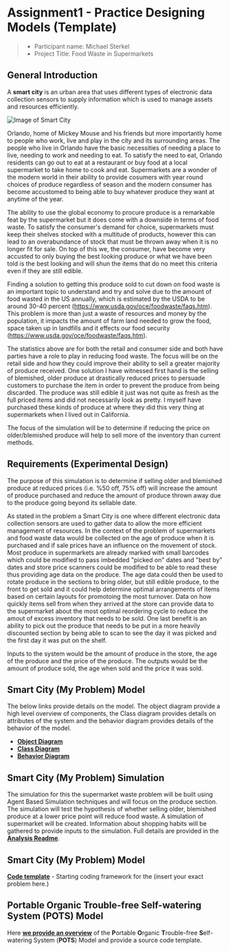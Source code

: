 # Assignment1 - Practice Designing Models (Template)

> * Participant name: Michael Sterkel 
> * Project Title: Food Waste in Supermarkets 

## General Introduction

A **smart city** is an urban area that uses different types of electronic data collection sensors to supply information which is used to manage assets and resources efficiently.

![Image of Smart City](images/smartcity.png)

Orlando, home of Mickey Mouse and his friends but more importantly home to people who work, live and play in the city and its surrounding areas.  The people who live in Orlando have the basic necessities of needing a place to live, needing to work and needing to eat.  To satisfy the need to eat, Orlando residents can go out to eat at a restaurant or buy food at a local supermarket to take home to cook and eat.  Supermarkets are a wonder of the modern world in their ability to provide cosumers with year round choices of produce regardless of season and the modern consumer has become accustomed to being able to buy whatever produce they want at anytime of the year. 

The ability to use the global economy to procure produce is a remarkable feat by the supermarket but it does come with a downside in terms of food waste.  To satisfy the consumer's demand for choice, supermarkets must keep their shelves stocked with a multitude of products, however this can lead to an overabundance of stock that must be thrown away when it is no longer fit for sale.   On top of this we, the consumer, have become very accusted to only buying the best looking produce or what we have been told is the best looking and will shun the items that do no meet this criteria even if they are still edible.  

Finding a solution to getting this produce sold to cut down on food waste is an important topic to understand and try and solve due to the amount of food wasted in the US annually, which is estimated by the USDA to be around 30-40 percent (https://www.usda.gov/oce/foodwaste/faqs.htm).  This problem is more than just a waste of resources and money by the population, it impacts the amount of farm land needed to grow the food, space taken up in landfills and it effects our food security (https://www.usda.gov/oce/foodwaste/faqs.htm).

The statistics above are for both the retail and consumer side and both have parties have a role to play in reducing food waste.  The focus will be on the retail side and how they could improve their ability to sell a greater majority of produce received.  One solution I have witnessed first hand is the selling of blemished, older produce at drastically reduced prices to persuade customers to purchase the item in order to prevent the produce from being discarded.  The produce was still edible it just was not quite as fresh as the full priced items and did not necessarily look as pretty. I myself have purchased these kinds of produce at where they did this very thing at  supermarkets when I lived out in California.

The focus of the simulation will be to determine if reducing the price on older/blemished produce will help to sell more of the inventory than current methods.

## Requirements (Experimental Design)

The purpose of this simulation is to determine if selling older and blemished produce at reduced prices (i.e. %50 off, 75% off) will increase the amount of produce purchased and reduce the amount of produce thrown away due to the produce going beyond its sellable date.

As stated in the problem a Smart City is one where different electronic data collection sensors are used to gather data to allow the more efficient management of resources.  In the context of the problem of supermarkets and food waste data would be collected on the age of produce when it is purchased and if sale prices have an influence on the movement of stock.  Most produce in supermarkets are already marked with small barcodes which could be modified to pass imbedded "picked on" dates and "best by" dates and store price scanners could be modified to be able to read these thus providing age data on the produce.  The age data could then be used to rotate produce in the sections to bring older, but still edible produce, to the front to get sold and it could help determine optimal arrangements of items based on certain layouts for promotoing the most turnover.  Data on how quickly items sell from when they arrived at the store can provide data to the supermarket about the most optimal reordering cycle to reduce the amout of excess inventory that needs to be sold.  One last benefit is an ability to pick out the produce that needs to be put in a more heavily discounted section by being able to scan to see the day it was picked and the first day it was put on the shelf.

Inputs to the system would be the amount of produce in the store, the age of the produce and the price of the produce.  The outputs would be the amount of produce sold, the age when sold and the price it was sold.


## Smart City (My Problem) Model

The below links provide details on the model.  The object diagram provide a high level overview of components, the Class diagram provides details on attributes of the system and the behavior diagram provides details of the behavior of the model.

* [**Object Diagram**](model/object_diagram.md)
* [**Class Diagram**](model/class_diagram.md)
* [**Behavior Diagram**](model/behavior_diagram.md) 


## Smart City (My Problem) Simulation

The simulation for this the supermarket waste problem will be built using Agent Based Simulation techniques and will focus on the produce section.  The simulation will test the hypothesis of whether selling older, blemished produce at a lower price point will reduce food waste. A simulation of supermarket will be created.  Information about shopping habits will be gathered to provide inputs to the simulation.  Full details are provided in the [**Analysis Readme**](analysis/SupermarketFoodWaste.md).


## Smart City (My Problem) Model
[**Code template**](code/README.md) - Starting coding framework for the (insert your exact problem here.)

## **P**ortable **O**rganic **T**rouble-free **S**elf-watering System (**POTS**) Model
Here [**we provide an overview**](code/POTS_system/README.md) of the **P**ortable **O**rganic **T**rouble-free **S**elf-watering System (**POTS**) Model and provide a source code template.
